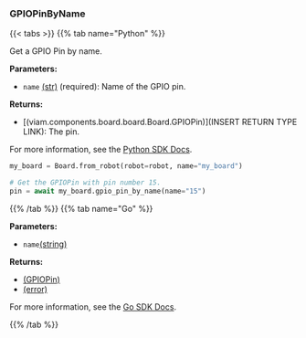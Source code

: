 ### GPIOPinByName

{{< tabs >}}
{{% tab name="Python" %}}

Get a GPIO Pin by name.

**Parameters:**

- `name` [(str)](https://docs.python.org/3/library/stdtypes.html#text-sequence-type-str) (required): Name of the GPIO pin.


**Returns:**

- [(viam.components.board.board.Board.GPIOPin)](INSERT RETURN TYPE LINK): The pin.

For more information, see the [Python SDK Docs](https://python.viam.dev/autoapi/viam/components/board/client/index.html#viam.components.board.client.BoardClient.gpio_pin_by_name).

``` python {class="line-numbers linkable-line-numbers"}
my_board = Board.from_robot(robot=robot, name="my_board")

# Get the GPIOPin with pin number 15.
pin = await my_board.gpio_pin_by_name(name="15")

```

{{% /tab %}}
{{% tab name="Go" %}}

**Parameters:**

- `name`[(string)](<INSERT PARAM TYPE LINK>)

**Returns:**

- [(GPIOPin)](<INSERT PARAM TYPE LINK>)
- [(error)](<INSERT PARAM TYPE LINK>)

For more information, see the [Go SDK Docs](https://pkg.go.dev/go.viam.com/rdk/components/board#Board).

{{% /tab %}}
